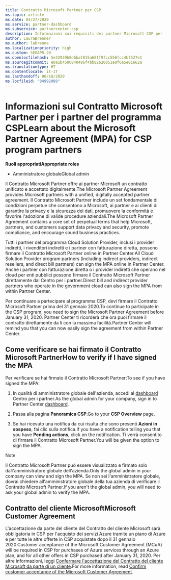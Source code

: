 ```yaml
---
title: Contratto Microsoft Partner per CSP
ms.topic: article
ms.date: 04/27/2020
ms.service: partner-dashboard
ms.subservice: partnercenter-csp
description: Informazioni sui requisiti dei partner Microsoft CSP per la firma e la verifica del Contratto Microsoft Partner unificato e accettato digitalmente.
author: LauraBrenner
ms.author: labrenne
ms.localizationpriority: high
ms.custom: SEOAPR.20
ms.openlocfilehash: 5e32939b8d6baf815a68ff9fcc556fcc4bf527e1
ms.sourcegitcommit: e0a1b4506840486f4bb82620051e0f6a5e81662a
ms.translationtype: HT
ms.contentlocale: it-IT
ms.lasthandoff: 06/18/2020
ms.locfileid: "84992088"
---
```

# <a name="learn-about-the-microsoft-partner-agreement-mpa-for-csp-program-partners"></a><span data-ttu-id="d6bda-103">Informazioni sul Contratto Microsoft Partner per i partner del programma CSP</span><span class="sxs-lookup"><span data-stu-id="d6bda-103">Learn about the Microsoft Partner Agreement (MPA) for CSP program partners</span></span>

<span data-ttu-id="d6bda-104">**Ruoli appropriati**</span><span class="sxs-lookup"><span data-stu-id="d6bda-104">**Appropriate roles**</span></span>

- <span data-ttu-id="d6bda-105">Amministratore globale</span><span class="sxs-lookup"><span data-stu-id="d6bda-105">Global admin</span></span>

<span data-ttu-id="d6bda-106">Il Contratto Microsoft Partner offre ai partner Microsoft un contratto unificato e accettato digitalmente.</span><span class="sxs-lookup"><span data-stu-id="d6bda-106">The Microsoft Partner Agreement provides Microsoft partners with a unified, digitally accepted partner agreement.</span></span> <span data-ttu-id="d6bda-107">Il Contratto Microsoft Partner include un set fondamentale di condizioni perpetue che consentono a Microsoft, ai partner e ai clienti di garantire la privacy e la sicurezza dei dati, promuovere la conformità e favorire l'adozione di valide procedure aziendali.</span><span class="sxs-lookup"><span data-stu-id="d6bda-107">The Microsoft Partner Agreement contains a core set of perpetual terms that help Microsoft, partners, and customers support data privacy and security, promote compliance, and encourage sound business practices.</span></span>

<span data-ttu-id="d6bda-108">Tutti i partner del programma Cloud Solution Provider, inclusi i provider indiretti, i rivenditori indiretti e i partner con fatturazione diretta, possono firmare il Contratto Microsoft Partner online in Partner Center.</span><span class="sxs-lookup"><span data-stu-id="d6bda-108">All Cloud Solution Provider program partners (including indirect providers, indirect resellers, and direct bill partners) can sign the MPA online in Partner Center.</span></span> <span data-ttu-id="d6bda-109">Anche i partner con fatturazione diretta o i provider indiretti che operano nel cloud per enti pubblici possono firmare il Contratto Microsoft Partner direttamente dal Centro per i partner.</span><span class="sxs-lookup"><span data-stu-id="d6bda-109">Direct bill and indirect provider partners who operate in the government cloud can also sign the MPA from within Partner Center.</span></span>

<span data-ttu-id="d6bda-110">Per continuare a partecipare al programma CSP, devi firmare il Contratto Microsoft Partner prima del 31 gennaio 2020.</span><span class="sxs-lookup"><span data-stu-id="d6bda-110">To continue to participate in the CSP program, you need to sign the Microsoft Partner Agreement before January 31, 2020.</span></span> <span data-ttu-id="d6bda-111">Partner Center ti ricorderà che ora puoi firmare il contratto direttamente da lì con la massima facilità.</span><span class="sxs-lookup"><span data-stu-id="d6bda-111">Partner Center will remind you that you can now easily sign the agreement from within Partner Center.</span></span>

## <a name="how-to-verify-if-i-have-signed-the-mpa"></a><span data-ttu-id="d6bda-112">Come verificare se hai firmato il Contratto Microsoft Partner</span><span class="sxs-lookup"><span data-stu-id="d6bda-112">How to verify if I have signed the MPA</span></span>

<span data-ttu-id="d6bda-113">Per verificare se hai firmato il Contratto Microsoft Partner:</span><span class="sxs-lookup"><span data-stu-id="d6bda-113">To see if you have signed the MPA:</span></span>

1. <span data-ttu-id="d6bda-114">In qualità di amministratore globale dell'azienda, accedi al [dashboard](https://partner.microsoft.com/dashboard/home) Centro per i partner.</span><span class="sxs-lookup"><span data-stu-id="d6bda-114">As the global admin for your company, sign in to Partner Center [dashboard](https://partner.microsoft.com/dashboard/home).</span></span>

2. <span data-ttu-id="d6bda-115">Passa alla pagina **Panoramica CSP**.</span><span class="sxs-lookup"><span data-stu-id="d6bda-115">Go to your **CSP Overview** page.</span></span>

3. <span data-ttu-id="d6bda-116">Se hai ricevuto una notifica da cui risulta che sono presenti **Azioni in sospeso**, fai clic sulla notifica.</span><span class="sxs-lookup"><span data-stu-id="d6bda-116">If you have a notification telling you that you have **Pending actions**, click on the notification.</span></span> <span data-ttu-id="d6bda-117">Ti verrà consentito di firmare il Contratto Microsoft Partner.</span><span class="sxs-lookup"><span data-stu-id="d6bda-117">You will be given the option to sign the MPA.</span></span>

>[!NOTE]
><span data-ttu-id="d6bda-118">Il Contratto Microsoft Partner può essere visualizzato e firmato solo dall'amministratore globale dell'azienda.</span><span class="sxs-lookup"><span data-stu-id="d6bda-118">Only the global admin in your company can view and sign the MPA.</span></span> <span data-ttu-id="d6bda-119">Se non sei l'amministratore globale, dovrai chiedere all'amministratore globale della tua azienda di verificare il Contratto Microsoft Partner.</span><span class="sxs-lookup"><span data-stu-id="d6bda-119">If you aren't the global admin, you will need to ask your global admin to verify the MPA.</span></span>

## <a name="microsoft-customer-agreement"></a><span data-ttu-id="d6bda-120">Contratto del cliente Microsoft</span><span class="sxs-lookup"><span data-stu-id="d6bda-120">Microsoft Customer Agreement</span></span>

<span data-ttu-id="d6bda-121">L'accettazione da parte del cliente del Contratto del cliente Microsoft sarà obbligatoria in CSP per l'acquisto dei servizi Azure tramite un piano di Azure e per tutte le altre offerte in CSP acquistate dopo il 31 gennaio 2020.</span><span class="sxs-lookup"><span data-stu-id="d6bda-121">Customer acceptance of the Microsoft Customer Agreement (MCuA) will be required in CSP for purchases of Azure services through an Azure plan, and for all other offers in CSP purchased after January 31, 2020.</span></span> <span data-ttu-id="d6bda-122">Per altre informazioni, leggi [Confermare l'accettazione del Contratto del cliente Microsoft da parte di un cliente](confirm-customer-agreement.md).</span><span class="sxs-lookup"><span data-stu-id="d6bda-122">For more information, read [Confirm customer acceptance of the Microsoft Customer Agreement](confirm-customer-agreement.md).</span></span>